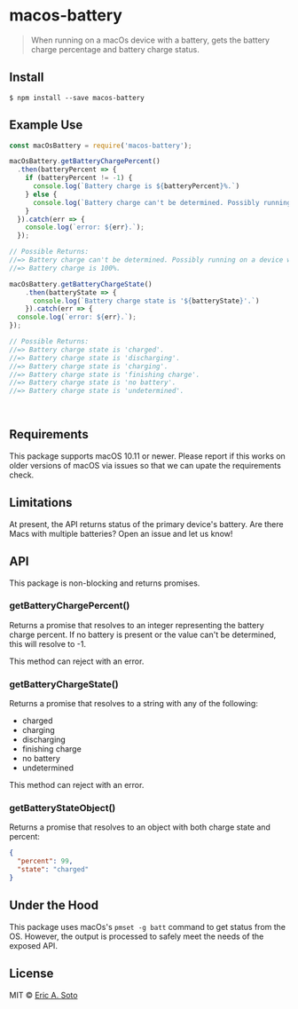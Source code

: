 # macos-battery

> When running on a macOs device with a battery, gets the battery charge percentage and battery charge status.


## Install

```
$ npm install --save macos-battery
```


## Example Use

```js
const macOsBattery = require('macos-battery');

macOsBattery.getBatteryChargePercent()
  .then(batteryPercent => {
    if (batteryPercent != -1) {
      console.log(`Battery charge is ${batteryPercent}%.`)
    } else {
      console.log(`Battery charge can't be determined. Possibly running on a device with no battery.`)
    }
  }).catch(err => {
    console.log(`error: ${err}.`);
  });

// Possible Returns:
//=> Battery charge can't be determined. Possibly running on a device with no battery.
//=> Battery charge is 100%.

macOsBattery.getBatteryChargeState()
    .then(batteryState => {
      console.log(`Battery charge state is '${batteryState}'.`)
    }).catch(err => {
  console.log(`error: ${err}.`);
});

// Possible Returns:
//=> Battery charge state is 'charged'.
//=> Battery charge state is 'discharging'.
//=> Battery charge state is 'charging'.
//=> Battery charge state is 'finishing charge'.
//=> Battery charge state is 'no battery'.
//=> Battery charge state is 'undetermined'.

     
```

## Requirements

This package supports macOS 10.11 or newer. Please report if this works on older versions of macOS via issues so that we can upate the requirements check.

## Limitations

At present, the API returns status of the primary device's battery. Are there Macs with multiple batteries? Open an issue and let us know!

## API

This package is non-blocking and returns promises.

### getBatteryChargePercent()

Returns a promise that resolves to an integer representing the battery charge percent. If no battery is present or the value can't be determined, this will resolve to -1.

This method can reject with an error.

### getBatteryChargeState()

Returns a promise that resolves to a string with any of the following:
- charged
- charging
- discharging
- finishing charge
- no battery
- undetermined

This method can reject with an error.

### getBatteryStateObject()

Returns a promise that resolves to an object with both charge state and percent:
```json
{
  "percent": 99,
  "state": "charged"
}
```

## Under the Hood

This package uses macOs's `pmset -g batt` command to get status from the OS. However, the output is processed to safely meet the needs of the exposed API.

## License

MIT © [Eric A. Soto](https://ericsoto.net/)
